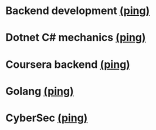 # Backend development [(ping)][token1]
# Dotnet C# mechanics [(ping)][token2]
# Coursera backend [(ping)][token3]
# Golang [(ping)][token4]
# CyberSec [(ping)][token5]

[//]: # (LINKS)
[token1]:docs/backend.md
[token2]:docs/Dotnetmech.md
[token3]:docs/CourseraBackend.md
[token4]:docs/Golang.md
[token5]:docs/CyberSec.md

